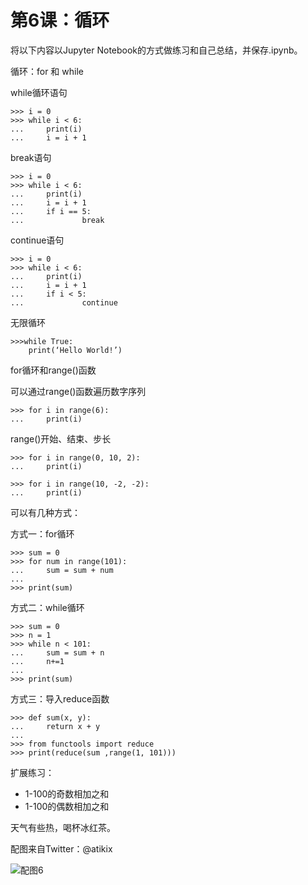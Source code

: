# 第6课：循环

将以下内容以Jupyter Notebook的方式做练习和自己总结，并保存.ipynb。 

循环：for 和 while

while循环语句
```
>>> i = 0
>>> while i < 6:
...     print(i)
...     i = i + 1
```

break语句
```
>>> i = 0
>>> while i < 6:
...     print(i)
...     i = i + 1
...     if i == 5:
...             break
```

continue语句
```
>>> i = 0
>>> while i < 6:
...     print(i)
...     i = i + 1
...     if i < 5:
...             continue
```

无限循环
```
>>>while True:
	print(‘Hello World!’)
```

for循环和range()函数

可以通过range()函数遍历数字序列
```
>>> for i in range(6):
...     print(i)
```

range()开始、结束、步长
```
>>> for i in range(0, 10, 2):
...     print(i)

>>> for i in range(10, -2, -2):
...     print(i)
```

可以有几种方式：

方式一：for循环
```
>>> sum = 0
>>> for num in range(101):
...     sum = sum + num
...
>>> print(sum)
```

方式二：while循环
```
>>> sum = 0
>>> n = 1
>>> while n < 101:
...     sum = sum + n
...     n+=1
...
>>> print(sum)
```

方式三：导入reduce函数
```
>>> def sum(x, y):
...     return x + y
...
>>> from functools import reduce
>>> print(reduce(sum ,range(1, 101)))
```

扩展练习：
* 1-100的奇数相加之和
* 1-100的偶数相加之和

天气有些热，喝杯冰红茶。

配图来自Twitter：@atikix

![配图6](https://wiki.huihoo.com/images/e/e6/Devopsgirls06.jpg)